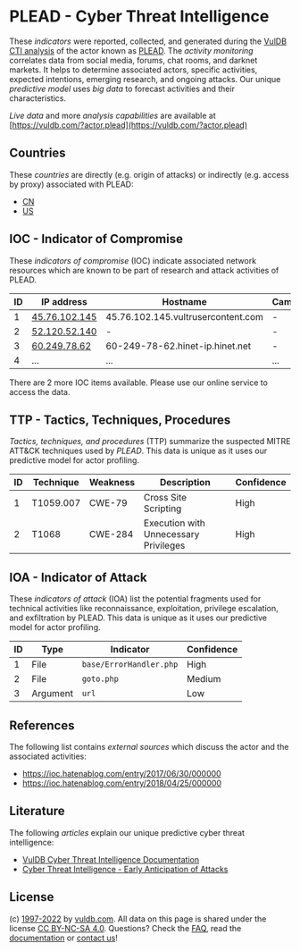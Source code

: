# PLEAD - Cyber Threat Intelligence

These _indicators_ were reported, collected, and generated during the [VulDB CTI analysis](https://vuldb.com/?kb.cti) of the actor known as [PLEAD](https://vuldb.com/?actor.plead). The _activity monitoring_ correlates data from social media, forums, chat rooms, and darknet markets. It helps to determine associated actors, specific activities, expected intentions, emerging research, and ongoing attacks. Our unique _predictive model_ uses _big data_ to forecast activities and their characteristics.

_Live data_ and more _analysis capabilities_ are available at [https://vuldb.com/?actor.plead](https://vuldb.com/?actor.plead)

## Countries

These _countries_ are directly (e.g. origin of attacks) or indirectly (e.g. access by proxy) associated with PLEAD:

* [CN](https://vuldb.com/?country.cn)
* [US](https://vuldb.com/?country.us)

## IOC - Indicator of Compromise

These _indicators of compromise_ (IOC) indicate associated network resources which are known to be part of research and attack activities of PLEAD.

ID | IP address | Hostname | Campaign | Confidence
-- | ---------- | -------- | -------- | ----------
1 | [45.76.102.145](https://vuldb.com/?ip.45.76.102.145) | 45.76.102.145.vultrusercontent.com | - | High
2 | [52.120.52.140](https://vuldb.com/?ip.52.120.52.140) | - | - | High
3 | [60.249.78.62](https://vuldb.com/?ip.60.249.78.62) | 60-249-78-62.hinet-ip.hinet.net | - | High
4 | ... | ... | ... | ...

There are 2 more IOC items available. Please use our online service to access the data.

## TTP - Tactics, Techniques, Procedures

_Tactics, techniques, and procedures_ (TTP) summarize the suspected MITRE ATT&CK techniques used by _PLEAD_. This data is unique as it uses our predictive model for actor profiling.

ID | Technique | Weakness | Description | Confidence
-- | --------- | -------- | ----------- | ----------
1 | T1059.007 | CWE-79 | Cross Site Scripting | High
2 | T1068 | CWE-284 | Execution with Unnecessary Privileges | High

## IOA - Indicator of Attack

These _indicators of attack_ (IOA) list the potential fragments used for technical activities like reconnaissance, exploitation, privilege escalation, and exfiltration by PLEAD. This data is unique as it uses our predictive model for actor profiling.

ID | Type | Indicator | Confidence
-- | ---- | --------- | ----------
1 | File | `base/ErrorHandler.php` | High
2 | File | `goto.php` | Medium
3 | Argument | `url` | Low

## References

The following list contains _external sources_ which discuss the actor and the associated activities:

* https://ioc.hatenablog.com/entry/2017/06/30/000000
* https://ioc.hatenablog.com/entry/2018/04/25/000000

## Literature

The following _articles_ explain our unique predictive cyber threat intelligence:

* [VulDB Cyber Threat Intelligence Documentation](https://vuldb.com/?kb.cti)
* [Cyber Threat Intelligence - Early Anticipation of Attacks](https://www.scip.ch/en/?labs.20201022)

## License

(c) [1997-2022](https://vuldb.com/?kb.changelog) by [vuldb.com](https://vuldb.com/?kb.about). All data on this page is shared under the license [CC BY-NC-SA 4.0](https://creativecommons.org/licenses/by-nc-sa/4.0/). Questions? Check the [FAQ](https://vuldb.com/?kb.faq), read the [documentation](https://vuldb.com/?kb) or [contact us](https://vuldb.com/?contact)!
